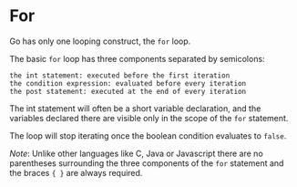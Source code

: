 # For

Go has only one looping construct, the `for` loop.

The basic `for` loop has three components separated by semicolons:

    the int statement: executed before the first iteration
    the condition expression: evaluated before every iteration
    the post statement: executed at the end of every iteration

The int statement will often be a short variable declaration, and the variables
declared there are visible only in the scope of the `for` statement.

The loop will stop iterating once the boolean condition evaluates to `false`.

_Note_: Unlike other languages like C, Java or Javascript there are no parentheses
surrounding the three components of the `for` statement and the braces `{ }` are
always required.
